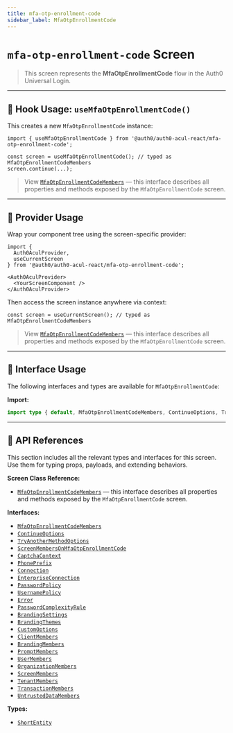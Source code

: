 ```yaml
---
title: mfa-otp-enrollment-code
sidebar_label: MfaOtpEnrollmentCode
---
```


# `mfa-otp-enrollment-code` Screen

> This screen represents the **MfaOtpEnrollmentCode** flow in the Auth0 Universal Login.

---

## 🔹 Hook Usage: `useMfaOtpEnrollmentCode()`

This creates a new `MfaOtpEnrollmentCode` instance:

```tsx
import { useMfaOtpEnrollmentCode } from '@auth0/auth0-acul-react/mfa-otp-enrollment-code';

const screen = useMfaOtpEnrollmentCode(); // typed as MfaOtpEnrollmentCodeMembers
screen.continue(...);
```

> View [`MfaOtpEnrollmentCodeMembers`](https://auth0.github.io/universal-login/interfaces/Classes.MfaOtpEnrollmentCodeMembers.html) — this interface describes all properties and methods exposed by the `MfaOtpEnrollmentCode` screen.

---

## 🔹 Provider Usage

Wrap your component tree using the screen-specific provider:

```tsx
import {
  Auth0AculProvider,
  useCurrentScreen
} from '@auth0/auth0-acul-react/mfa-otp-enrollment-code';

<Auth0AculProvider>
  <YourScreenComponent />
</Auth0AculProvider>
```

Then access the screen instance anywhere via context:

```tsx
const screen = useCurrentScreen(); // typed as MfaOtpEnrollmentCodeMembers
```

> View [`MfaOtpEnrollmentCodeMembers`](https://auth0.github.io/universal-login/interfaces/Classes.MfaOtpEnrollmentCodeMembers.html) — this interface describes all properties and methods exposed by the `MfaOtpEnrollmentCode` screen.

---

## 🔹 Interface Usage

The following interfaces and types are available for `MfaOtpEnrollmentCode`:

**Import:**

```ts
import type { default, MfaOtpEnrollmentCodeMembers, ContinueOptions, TryAnotherMethodOptions, ScreenMembersOnMfaOtpEnrollmentCode, CaptchaContext, PhonePrefix, Connection, EnterpriseConnection, PasswordPolicy, UsernamePolicy, Error, PasswordComplexityRule, BrandingSettings, BrandingThemes, CustomOptions, ShortEntity, ClientMembers, BrandingMembers, PromptMembers, UserMembers, OrganizationMembers, ScreenMembers, TenantMembers, TransactionMembers, UntrustedDataMembers } from '@auth0/auth0-acul-react/mfa-otp-enrollment-code';
```

---

## 🔸 API References

This section includes all the relevant types and interfaces for this screen. Use them for typing props, payloads, and extending behaviors.

**Screen Class Reference:**  
- [`MfaOtpEnrollmentCodeMembers`](https://auth0.github.io/universal-login/interfaces/Classes.MfaOtpEnrollmentCodeMembers.html) — this interface describes all properties and methods exposed by the `MfaOtpEnrollmentCode` screen.

**Interfaces:**
- [`MfaOtpEnrollmentCodeMembers`](https://auth0.github.io/universal-login/interfaces/Classes.MfaOtpEnrollmentCodeMembers.html)
- [`ContinueOptions`](https://auth0.github.io/universal-login/interfaces/Classes.ContinueOptions.html)
- [`TryAnotherMethodOptions`](https://auth0.github.io/universal-login/interfaces/Classes.TryAnotherMethodOptions.html)
- [`ScreenMembersOnMfaOtpEnrollmentCode`](https://auth0.github.io/universal-login/interfaces/Classes.ScreenMembersOnMfaOtpEnrollmentCode.html)
- [`CaptchaContext`](https://auth0.github.io/universal-login/interfaces/Classes.CaptchaContext.html)
- [`PhonePrefix`](https://auth0.github.io/universal-login/interfaces/Classes.PhonePrefix.html)
- [`Connection`](https://auth0.github.io/universal-login/interfaces/Classes.Connection.html)
- [`EnterpriseConnection`](https://auth0.github.io/universal-login/interfaces/Classes.EnterpriseConnection.html)
- [`PasswordPolicy`](https://auth0.github.io/universal-login/interfaces/Classes.PasswordPolicy.html)
- [`UsernamePolicy`](https://auth0.github.io/universal-login/interfaces/Classes.UsernamePolicy.html)
- [`Error`](https://auth0.github.io/universal-login/interfaces/Classes.Error.html)
- [`PasswordComplexityRule`](https://auth0.github.io/universal-login/interfaces/Classes.PasswordComplexityRule.html)
- [`BrandingSettings`](https://auth0.github.io/universal-login/interfaces/Classes.BrandingSettings.html)
- [`BrandingThemes`](https://auth0.github.io/universal-login/interfaces/Classes.BrandingThemes.html)
- [`CustomOptions`](https://auth0.github.io/universal-login/interfaces/Classes.CustomOptions.html)
- [`ClientMembers`](https://auth0.github.io/universal-login/interfaces/Classes.ClientMembers.html)
- [`BrandingMembers`](https://auth0.github.io/universal-login/interfaces/Classes.BrandingMembers.html)
- [`PromptMembers`](https://auth0.github.io/universal-login/interfaces/Classes.PromptMembers.html)
- [`UserMembers`](https://auth0.github.io/universal-login/interfaces/Classes.UserMembers.html)
- [`OrganizationMembers`](https://auth0.github.io/universal-login/interfaces/Classes.OrganizationMembers.html)
- [`ScreenMembers`](https://auth0.github.io/universal-login/interfaces/Classes.ScreenMembers.html)
- [`TenantMembers`](https://auth0.github.io/universal-login/interfaces/Classes.TenantMembers.html)
- [`TransactionMembers`](https://auth0.github.io/universal-login/interfaces/Classes.TransactionMembers.html)
- [`UntrustedDataMembers`](https://auth0.github.io/universal-login/interfaces/Classes.UntrustedDataMembers.html)


**Types:**
- [`ShortEntity`](https://auth0.github.io/universal-login/types/Classes.ShortEntity.html)
